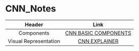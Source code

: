 # CNN_Notes

| Header | Link |
| :---: | :---: |
| Components | <a href = "https://jovian.ai/paulbindass/convolutional-neural-network-world"> CNN BASIC COMPONENTS</a> |
| Visual Representation | <a href = "https://poloclub.github.io/cnn-explainer/"> CNN EXPLAINER</a> |
